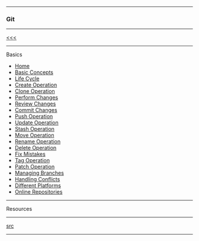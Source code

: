 
---

### Git

---

[<<<](https://github.com/ttltrk/ELSE/blob/master/GIT/DOC/BMDO/BMDO.MD)

---

Basics

* <a href="">Home</a>
* <a href="">Basic Concepts</a>
* <a href="">Life Cycle</a>
* <a href="">Create Operation</a>
* <a href="">Clone Operation</a>
* <a href="">Perform Changes</a>
* <a href="">Review Changes</a>
* <a href="">Commit Changes</a>
* <a href="">Push Operation</a>
* <a href="">Update Operation</a>
* <a href="">Stash Operation</a>
* <a href="">Move Operation</a>
* <a href="">Rename Operation</a>
* <a href="">Delete Operation</a>
* <a href="">Fix Mistakes</a>
* <a href="">Tag Operation</a>
* <a href="">Patch Operation</a>
* <a href="">Managing Branches</a>
* <a href="">Handling Conflicts</a>
* <a href="">Different Platforms</a>
* <a href="">Online Repositories</a>

---

Resources

---

[src](https://git-scm.com/book/en/v2)

---

